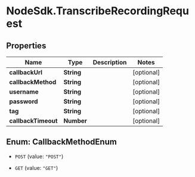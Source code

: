# NodeSdk.TranscribeRecordingRequest

## Properties

Name | Type | Description | Notes
------------ | ------------- | ------------- | -------------
**callbackUrl** | **String** |  | [optional] 
**callbackMethod** | **String** |  | [optional] 
**username** | **String** |  | [optional] 
**password** | **String** |  | [optional] 
**tag** | **String** |  | [optional] 
**callbackTimeout** | **Number** |  | [optional] 



## Enum: CallbackMethodEnum


* `POST` (value: `"POST"`)

* `GET` (value: `"GET"`)




